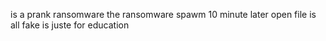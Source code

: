 is a prank ransomware the ransomware spawm 10 minute later open file is all fake is juste for education
